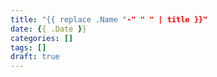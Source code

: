 ```yaml
---
title: "{{ replace .Name "-" " " | title }}"
date: {{ .Date }}
categories: []
tags: []
draft: true
---
```

